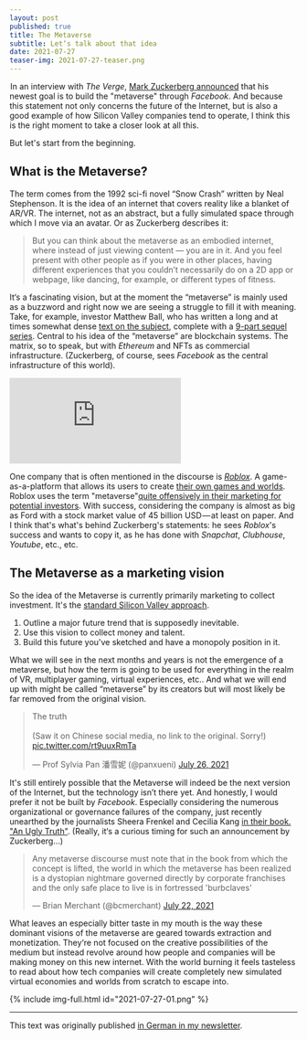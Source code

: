```yaml
---
layout: post
published: true
title: The Metaverse
subtitle: Let‘s talk about that idea
date: 2021-07-27
teaser-img: 2021-07-27-teaser.png
---
```


 In an interview with _The Verge_, [Mark Zuckerberg announced](https://www.theverge.com/22588022/mark-zuckerberg-facebook-ceo-metaverse-interview) that his newest goal is to build the "metaverse" through _Facebook_. And because this statement not only concerns the future of the Internet, but is also a good example of how Silicon Valley companies tend to operate, I think this is the right moment to take a closer look at all this.

But let's start from the beginning.

## What is the Metaverse?

The term comes from the 1992 sci-fi novel “Snow Crash” written by Neal Stephenson. It is the idea of an internet that covers reality like a blanket of AR/VR. The internet, not as an abstract, but a fully simulated space through which I move via an avatar. Or as Zuckerberg describes it:

> But you can think about the metaverse as an embodied internet, where instead of just viewing content — you are in it. And you feel present with other people as if you were in other places, having different experiences that you couldn’t necessarily do on a 2D app or webpage, like dancing, for example, or different types of fitness.

It‘s a fascinating vision, but at the moment the “metaverse” is mainly used as a buzzword and right now we are seeing a struggle to fill it with meaning. Take, for example, investor Matthew Ball, who has written a long and at times somewhat dense [text on the subject](https://www.matthewball.vc/all/themetaverse), complete with a [9-part sequel series](https://www.matthewball.vc/the-metaverse-primer).
Central to his idea of the “metaverse” are blockchain systems. The matrix, so to speak, but with _Ethereum_ and NFTs as commercial infrastructure. (Zuckerberg, of course, sees _Facebook_ as the central infrastructure of this world).

<div id="video-embed"><iframe class="video-extern" width="auto" height="auto" src="https://www.youtube.com/embed/tKkfE79Rtu8" title="YouTube video player" frameborder="0" allow="accelerometer; autoplay; clipboard-write; encrypted-media; gyroscope; picture-in-picture" allowfullscreen></iframe></div>

One company that is often mentioned in the discourse is [_Roblox_](https://www.theverge.com/2021/7/7/22457264/roblox-explainer-game-app-faq). A game-as-a-platform that allows its users to create [their own games and worlds](https://www.theverge.com/22577600/roblox-game-developers-artists).
Roblox uses the term "metaverse"[quite offensively in their marketing for potential investors](https://www.protocol.com/tech-ipo-frenzy-2021). With success, considering the company is almost as big as Ford with a stock market value of 45 billion USD — at least on paper.
And I think that's what's behind Zuckerberg's statements: he sees _Roblox_'s success and wants to copy it, as he has done with _Snapchat_, _Clubhouse_, _Youtube_, etc., etc.

## The Metaverse as a marketing vision

So the idea of the Metaverse is currently primarily marketing to collect investment. It's the [standard Silicon Valley approach](https://thefrailestthing.com/2013/03/01/borg-complex-a-primer).

1. Outline a major future trend that is supposedly inevitable.
2. Use this vision to collect money and talent.
3. Build this future you've sketched and have a monopoly position in it.

What we will see in the next months and years is not the emergence of a metaverse, but how the term is going to be used for everything in the realm of VR, multiplayer gaming, virtual experiences, etc.. And what we will end up with might be called “metaverse” by its creators but will most likely be far removed from the original vision.

<blockquote class="twitter-tweet"><p lang="en" dir="ltr">The truth <br><br>(Saw it on Chinese social media, no link to the original. Sorry!) <a href="https://t.co/rt9uuxRmTa">pic.twitter.com/rt9uuxRmTa</a></p>&mdash; Prof Sylvia Pan 潘雪妮 (@panxueni) <a href="https://twitter.com/panxueni/status/1419665079851749381?ref_src=twsrc%5Etfw">July 26, 2021</a></blockquote><script async src="https://platform.twitter.com/widgets.js" charset="utf-8"></script>


It's still entirely possible that the Metaverse will indeed be the next version of the Internet, but the technology isn’t there yet. And honestly, I would prefer it not be built by _Facebook_.  Especially considering the numerous organizational or governance failures of the company, just recently unearthed by the journalists  Sheera Frenkel and Cecilia Kang [in their book.  "An Ugly Truth"](https://www.technologyreview.com/2021/07/21/1029818/facebook-ugly-truth-frenkel-kang-nyt). (Really, it‘s a curious timing for such an announcement by Zuckerberg…)


<blockquote class="twitter-tweet"><p lang="en" dir="ltr">Any metaverse discourse must note that in the book from which the concept is lifted, the world in which the metaverse has been realized is a dystopian nightmare governed directly by corporate franchises and the only safe place to live is in fortressed &#39;burbclaves&#39;</p>&mdash; Brian Merchant (@bcmerchant) <a href="https://twitter.com/bcmerchant/status/1418276525112107009?ref_src=twsrc%5Etfw">July 22, 2021</a></blockquote> <script async src="https://platform.twitter.com/widgets.js" charset="utf-8"></script>

What leaves an especially bitter taste in my mouth is the way these dominant visions of the metaverse are geared towards extraction and monetization. They‘re not focused on the creative possibilities of the medium but instead revolve around how people and companies will be making money on this new internet. With the world burning it feels tasteless to read about how tech companies will create completely new simulated virtual economies and worlds from scratch to escape into.

{% include img-full.html id="2021-07-27-01.png" %}

---
This text was originally published [in German in my newsletter](https://www.getrevue.co/profile/klingebeil/issues/okay-reden-wir-uber-das-metaverse-690415).
